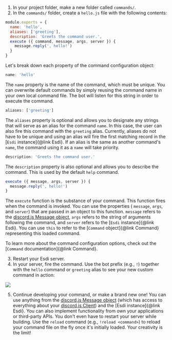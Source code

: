 1. In your project folder, make a new folder called `commands/`.
2. In the `commands/` folder, create a `hello.js` file with the following contents:

```js
module.exports = {
  name: 'hello',
  aliases: ['greeting'],
  description: 'Greets the command user.',
  execute ({ command, message, args, server }) {
    message.reply(', hello!')
  }
}

```

Let's break down each property of the command configuration object:

```js
name: 'hello'
```

The `name` property is the name of the command, which must be unique. You can overwrite default commands by simply reusing the command name in your own local command file. The bot will listen for this string in order to execute the command.

```js
aliases: ['greeting']
```

The `aliases` property is optional and allows you to designate any strings that will serve as an alias for the command `name`. In this case, the user can also fire this command with the `greeting` alias. Currently, aliases do not have to be unique and using an alias will fire the first matching record in the [`Esdi` instance]{@link Esdi}. If an alias is the same as another command's `name`, the command using it as a `name` will take priority.

```js
description: 'Greets the command user.'
```

The `description` property is also optional and allows you to describe the command. This is used by the default `help` command.

```js
execute ({ message, args, server }) {
  message.reply(', hello!')
}
```

The `execute` function is the substance of your command. This function fires when the command is invoked. You can use the properties ( `message`, `args`, and `server`) that are passed in an object to this function. `message` refers to the [discord.js Message object](https://discord.js.org/#/docs/main/stable/class/Message), `args` refers to the string of arguments following the command, and `server` refers to the [`Esdi` instance]{@link Esdi}. You can use `this` to refer to the [`Command` object]{@link Command} representing this loaded command.

To learn more about the command configuration options, check out the [`Command` documentation]{@link Command}.

3. Restart your Esdi server.
4. In your server, fire the command. Use the bot prefix (e.g., `!`) together with the `hello` command or `greeting` alias to see your new custom command in action:

![](https://user-images.githubusercontent.com/7295363/99583718-cdd52d80-2998-11eb-972c-9f24a5453da7.png)

5. Continue developing your command, or make a brand new one! You can use anything from the [discord.js Message object](https://discord.js.org/#/docs/main/stable/class/Message) (which has access to everything about your [discord.js Client](https://discord.js.org/#/docs/main/stable/class/Client)) and the [Esdi instance]{@link Esdi}. You can also implement functionality from own your applications or third-party APIs. You don't even have to restart your server while building. Use the `reload` command (e.g., `!reload <command>`) to reload your command file on the fly once it's initially loaded. Your creativity is the limit!